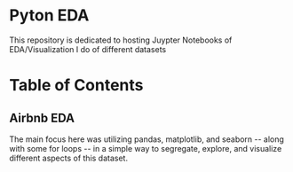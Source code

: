 # Pyton EDA 

This repository is dedicated to hosting Juypter Notebooks of EDA/Visualization I do of different datasets

# Table of Contents

## Airbnb EDA

The main focus here was utilizing pandas, matplotlib, and seaborn -- along with some for loops -- in a simple way to segregate, explore, and visualize different aspects of this dataset. 
